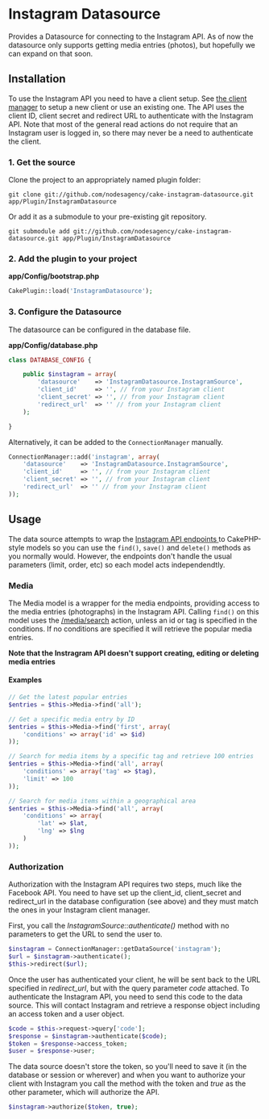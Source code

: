 # Instagram Datasource

Provides a Datasource for connecting to the Instagram API. As of now the datasource only supports getting media entries (photos), but hopefully we can expand on that soon.

## Installation

To use the Instagram API you need to have a client setup. See [the client manager](http://instagram.com/developer/clients/manage/) to setup a new client or use an existing one. The API uses the client ID, client secret and redirect URL to authenticate with the Instagram API. Note that most of the general read actions do not require that an Instagram user is logged in, so there may never be a need to authenticate the client.

### 1. Get the source

Clone the project to an appropriately named plugin folder:
```
git clone git://github.com/nodesagency/cake-instagram-datasource.git app/Plugin/InstagramDatasource
```

Or add it as a submodule to your pre-existing git repository.
```
git submodule add git://github.com/nodesagency/cake-instagram-datasource.git app/Plugin/InstagramDatasource
```

### 2. Add the plugin to your project

**app/Config/bootstrap.php**
```php
CakePlugin::load('InstagramDatasource');
```

### 3. Configure the Datasource

The datasource can be configured in the database file.

**app/Config/database.php**
```php
class DATABASE_CONFIG {

	public $instagram = array(
		'datasource'    => 'InstagramDatasource.InstagramSource',
		'client_id'     => '', // from your Instagram client
		'client_secret' => '', // from your Instagram client
		'redirect_url'  => '' // from your Instagram client
	);

}
```

Alternatively, it can be added to the ```ConnectionManager``` manually.

```php
ConnectionManager::add('instagram', array(
	'datasource'    => 'InstagramDatasource.InstagramSource',
	'client_id'     => '', // from your Instagram client
	'client_secret' => '', // from your Instagram client
	'redirect_url'  => '' // from your Instagram client
));
```

## Usage

The data source attempts to wrap the [Instagram API endpoints ](http://instagram.com/developer/endpoints/) to CakePHP-style models so you can use the ```find()```, ```save()``` and ```delete()``` methods as you normally would. However, the endpoints don't handle the usual parameters (limit, order, etc) so each model acts independendtly.

### Media

The Media model is a wrapper for the media endpoints, providing access to the media entries (photographs) in the Instagram API. Calling ```find()``` on this model uses the [/media/search](http://instagram.com/developer/endpoints/media/) action, unless an id or tag is specified in the conditions. If no conditions are specified it will retrieve the popular media entries.

**Note that the Instragram API doesn't support creating, editing or deleting media entries**

#### Examples

```php
// Get the latest popular entries
$entries = $this->Media->find('all');

// Get a specific media entry by ID
$entries = $this->Media->find('first', array(
	'conditions' => array('id' => $id)
));

// Search for media items by a specific tag and retrieve 100 entries
$entries = $this->Media->find('all', array(
	'conditions' => array('tag' => $tag),
	'limit' => 100
));

// Search for media items within a geographical area
$entries = $this->Media->find('all', array(
	'conditions' => array(
		'lat' => $lat,
		'lng' => $lng
	)
));
```

### Authorization

Authorization with the Instagram API requires two steps, much like the Facebook API. You need to have set up the client_id, client_secret and redirect_url in the database configuration (see above) and they must match the ones in your Instagram client manager.

First, you call the _InstagramSource::authenticate()_ method with no parameters to get the URL to send the user to.
```php
$instagram = ConnectionManager::getDataSource('instagram');
$url = $instagram->authenticate();
$this->redirect($url);
```

Once the user has authenticated your client, he will be sent back to the URL specified in _redirect_url_, but with the query parameter _code_ attached. To authenticate the Instagram API, you need to send this code to the data source. This will contact Instagram and retrieve a response object including an access token and a user object.

```php
$code = $this->request->query['code'];
$response = $instagram->authenticate($code);
$token = $response->access_token;
$user = $response->user;
```

The data source doesn't store the token, so you'll need to save it (in the database or session or wherever) and when you want to authorize your client with Instagram you call the method with the token and _true_ as the other parameter, which will authorize the API.

```php
$instagram->authorize($token, true);
```
